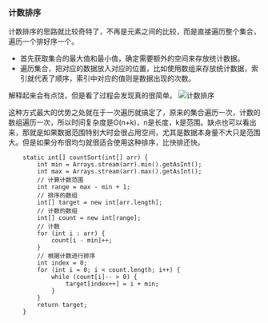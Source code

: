 ### 计数排序

计数排序的思路就比较奇特了，不再是元素之间的比较，而是直接遍历整个集合，遍历一个排好序一个。
- 首先获取集合的最大值和最小值，确定需要额外的空间来存放统计数据。
- 遍历集合，把对应的数据放入对应的位置，比如使用数组来存放统计数据，索引就代表了顺序，索引中对应的值则是数据出现的次数。


解释起来会有点饶，但是看了过程会发现真的很简单。
![计数排序](https://github.com/nemolpsky/algorithm/raw/master/file/data/image/count_sort.gif)


这种方式最大的优势之处就在于一次遍历就搞定了，原来的集合遍历一次，计数的数组遍历一次，所以时间复杂度是O(n+k)，n是长度，k是范围。缺点也可以看出来，那就是如果数据范围特别大时会很占用空间，尤其是数据本身量不大只是范围大。但是如果分布很均匀就很适合使用这种排序，比快排还快。

```
    static int[] countSort(int[] arr) {
        int min = Arrays.stream(arr).min().getAsInt();
        int max = Arrays.stream(arr).max().getAsInt();
        // 计算计数范围
        int range = max - min + 1;
        // 排序的数组
        int[] target = new int[arr.length];
        // 计数的数组
        int[] count = new int[range];
        // 计数
        for (int i : arr) {
            count[i - min]++;
        }
        // 根据计数进行排序
        int index = 0;
        for (int i = 0; i < count.length; i++) {
            while (count[i]-- > 0) {
                target[index++] = i + min;
            }
        }
        return target;
    }
```